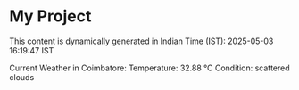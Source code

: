 # My Project

This content is dynamically generated in Indian Time (IST): 2025-05-03 16:19:47 IST


Current Weather in Coimbatore:
Temperature: 32.88 °C
Condition: scattered clouds
